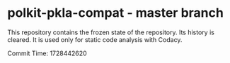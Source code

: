 # polkit-pkla-compat - master branch

This repository contains the frozen state of the repository.
Its history is cleared. It is used only for static code
analysis with Codacy.

Commit Time: 1728442620